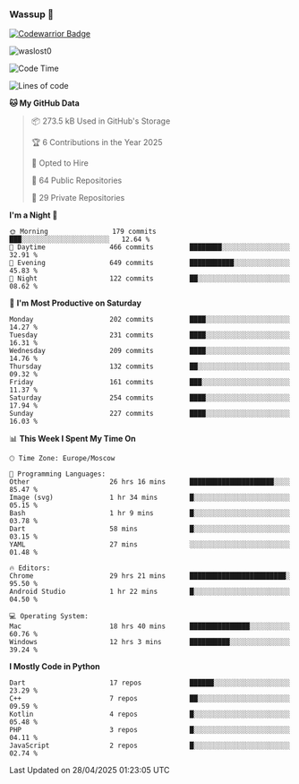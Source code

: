 ### Wassup 👋

[![Codewarrior Badge](https://www.codewars.com/users/waslost/badges/small)](https://www.codewars.com/users/waslost)

<p align="left"> <img src="https://komarev.com/ghpvc/?username=waslost0" alt="waslost0" /></p>

<!--START_SECTION:waka-->
![Code Time](http://img.shields.io/badge/Code%20Time-5%2C644%20hrs%2042%20mins-blue)

![Lines of code](https://img.shields.io/badge/From%20Hello%20World%20I%27ve%20Written-1.5%20million%20lines%20of%20code-blue)

**🐱 My GitHub Data** 

> 📦 273.5 kB Used in GitHub's Storage 
 > 
> 🏆 6 Contributions in the Year 2025
 > 
> 💼 Opted to Hire
 > 
> 📜 64 Public Repositories 
 > 
> 🔑 29 Private Repositories 
 > 
**I'm a Night 🦉** 

```text
🌞 Morning                179 commits         ███░░░░░░░░░░░░░░░░░░░░░░   12.64 % 
🌆 Daytime                466 commits         ████████░░░░░░░░░░░░░░░░░   32.91 % 
🌃 Evening                649 commits         ███████████░░░░░░░░░░░░░░   45.83 % 
🌙 Night                  122 commits         ██░░░░░░░░░░░░░░░░░░░░░░░   08.62 % 
```
📅 **I'm Most Productive on Saturday** 

```text
Monday                   202 commits         ████░░░░░░░░░░░░░░░░░░░░░   14.27 % 
Tuesday                  231 commits         ████░░░░░░░░░░░░░░░░░░░░░   16.31 % 
Wednesday                209 commits         ████░░░░░░░░░░░░░░░░░░░░░   14.76 % 
Thursday                 132 commits         ██░░░░░░░░░░░░░░░░░░░░░░░   09.32 % 
Friday                   161 commits         ███░░░░░░░░░░░░░░░░░░░░░░   11.37 % 
Saturday                 254 commits         ████░░░░░░░░░░░░░░░░░░░░░   17.94 % 
Sunday                   227 commits         ████░░░░░░░░░░░░░░░░░░░░░   16.03 % 
```


📊 **This Week I Spent My Time On** 

```text
🕑︎ Time Zone: Europe/Moscow

💬 Programming Languages: 
Other                    26 hrs 16 mins      █████████████████████░░░░   85.47 % 
Image (svg)              1 hr 34 mins        █░░░░░░░░░░░░░░░░░░░░░░░░   05.15 % 
Bash                     1 hr 9 mins         █░░░░░░░░░░░░░░░░░░░░░░░░   03.78 % 
Dart                     58 mins             █░░░░░░░░░░░░░░░░░░░░░░░░   03.15 % 
YAML                     27 mins             ░░░░░░░░░░░░░░░░░░░░░░░░░   01.48 % 

🔥 Editors: 
Chrome                   29 hrs 21 mins      ████████████████████████░   95.50 % 
Android Studio           1 hr 22 mins        █░░░░░░░░░░░░░░░░░░░░░░░░   04.50 % 

💻 Operating System: 
Mac                      18 hrs 40 mins      ███████████████░░░░░░░░░░   60.76 % 
Windows                  12 hrs 3 mins       ██████████░░░░░░░░░░░░░░░   39.24 % 
```

**I Mostly Code in Python** 

```text
Dart                     17 repos            ██████░░░░░░░░░░░░░░░░░░░   23.29 % 
C++                      7 repos             ██░░░░░░░░░░░░░░░░░░░░░░░   09.59 % 
Kotlin                   4 repos             █░░░░░░░░░░░░░░░░░░░░░░░░   05.48 % 
PHP                      3 repos             █░░░░░░░░░░░░░░░░░░░░░░░░   04.11 % 
JavaScript               2 repos             █░░░░░░░░░░░░░░░░░░░░░░░░   02.74 % 
```




 Last Updated on 28/04/2025 01:23:05 UTC
<!--END_SECTION:waka-->

